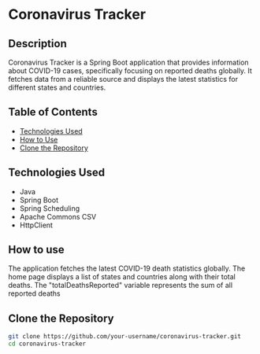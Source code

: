 
# Coronavirus Tracker

## Description

Coronavirus Tracker is a Spring Boot application that provides information about COVID-19 cases, specifically focusing on reported deaths globally. It fetches data from a reliable source and displays the latest statistics for different states and countries.

## Table of Contents

- [Technologies Used](#technologies-used)
- [How to Use](#How-to-Use)
- [Clone the Repository](#clone-the-repository)

## Technologies Used

- Java
- Spring Boot
- Spring Scheduling
- Apache Commons CSV
- HttpClient

## How to use
The application fetches the latest COVID-19 death statistics globally.
The home page displays a list of states and countries along with their total deaths.
The "totalDeathsReported" variable represents the sum of all reported deaths

## Clone the Repository

```bash
git clone https://github.com/your-username/coronavirus-tracker.git
cd coronavirus-tracker

